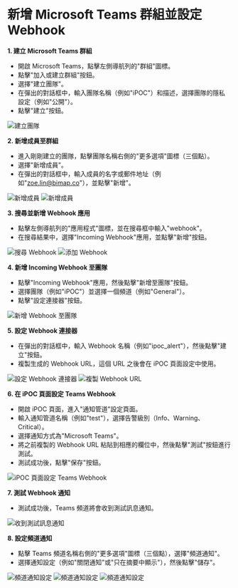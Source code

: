# 新增 Microsoft Teams 群組並設定 Webhook

**1. 建立 Microsoft Teams 群組**

- 開啟 Microsoft Teams，點擊左側導航列的"群組"圖標。
- 點擊"加入或建立群組"按鈕。
- 選擇"建立團隊"。
- 在彈出的對話框中，輸入團隊名稱（例如"iPOC"）和描述，選擇團隊的隱私設定（例如"公開"）。
- 點擊"建立"按鈕。

![建立團隊](../../images/通知設定_1.建立團隊.jpg)

**2. 新增成員至群組**

- 進入剛剛建立的團隊，點擊團隊名稱右側的"更多選項"圖標（三個點）。
- 選擇"新增成員"。
- 在彈出的對話框中，輸入成員的名字或郵件地址（例如"zoe.lin@bimap.co"），並點擊"新增"。

![新增成員](../../images/通知設定_新增成員1.jpg)
![新增成員](../../images/通知設定_新增成員2.jpg)

**3. 搜尋並新增 Webhook 應用**

- 點擊左側導航列的"應用程式"圖標，並在搜尋框中輸入"webhook"。
- 在搜尋結果中，選擇"Incoming Webhook"應用，並點擊"新增"按鈕。

![搜尋 Webhook](../../images/通知設定_2.搜尋Webhook.jpg)
![添加 Webhook](../../images/通知設定_3.添加Webhook.jpg)

**4. 新增 Incoming Webhook 至團隊**

- 點擊"Incoming Webhook"應用，然後點擊"新增至團隊"按鈕。
- 選擇團隊（例如"iPOC"）並選擇一個頻道（例如"General"）。
- 點擊"設定連接器"按鈕。

![新增 Webhook 至團隊](../../images/通知設定_4.新增Webhook至團隊.jpg)

**5. 設定 Webhook 連接器**

- 在彈出的對話框中，輸入 Webhook 名稱（例如"ipoc_alert"），然後點擊"建立"按鈕。
- 複製生成的 Webhook URL，這個 URL 之後會在 iPOC 頁面設定中使用。

![設定 Webhook 連接器](../../images/通知設定_5.設定Webhook連接器.jpg)
![複製 Webhook URL](../../images/通知設定_6.複製WebhookURL.jpg)

**6. 在 iPOC 頁面設定 Teams Webhook**

- 開啟 iPOC 頁面，進入"通知管道"設定頁面。
- 輸入通知管道名稱（例如"test"），選擇告警級別（Info、Warning、Critical）。
- 選擇通知方式為"Microsoft Teams"。
- 將之前複製的 Webhook URL 粘貼到相應的欄位中，然後點擊"測試"按鈕進行測試。
- 測試成功後，點擊"保存"按鈕。

![iPOC 頁面設定 Teams Webhook](../../images/通知設定_7.ipoc頁面設定teams_webhook.jpg)

**7. 測試 Webhook 通知**

- 測試成功後，Teams 頻道將會收到測試訊息通知。

![收到測試訊息通知](../../images/通知設定_8.收到測試訊息通知.jpg)

**8. 設定頻道通知**

- 點擊 Teams 頻道名稱右側的"更多選項"圖標（三個點），選擇"頻道通知"。
- 選擇通知設定（例如"關閉通知"或"只在摘要中顯示"），然後點擊"儲存"。

![頻道通知設定](../../images/通知設定_頻道通知設定1.jpg)
![頻道通知設定](../../images/通知設定_頻道通知設定2.jpg)
![頻道通知設定](../../images/通知設定_頻道通知設定3-顯示新訊息提示.jpg)
